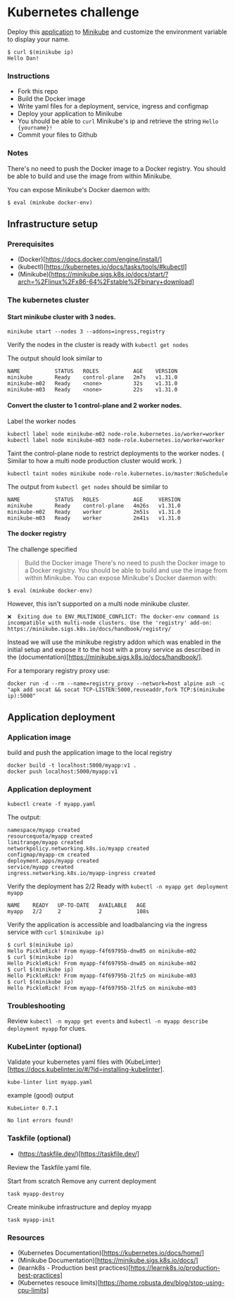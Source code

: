 
# Kubernetes challenge

Deploy this [application](https://github.com/learnk8s/kubernetes-challenge) to [Minikube](https://github.com/kubernetes/minikube) and customize the environment variable to display your name.

```
$ curl $(minikube ip)
Hello Dan!
```

### Instructions

- Fork this repo
- Build the Docker image
- Write yaml files for a deployment, service, ingress and configmap
- Deploy your application to Minikube
- You should be able to `curl` Minikube's ip and retrieve the string `Hello {yourname}!`
- Commit your files to Github

### Notes

There's no need to push the Docker image to a Docker registry. You should be able to build and use the image from within Minikube.

You can expose Minikube's Docker daemon with:

```shell
$ eval (minkube docker-env)
```

## Infrastructure setup

### Prerequisites

- (Docker)[https://docs.docker.com/engine/install/]
- (kubectl)[https://kubernetes.io/docs/tasks/tools/#kubectl]
- (Minikube)[https://minikube.sigs.k8s.io/docs/start/?arch=%2Flinux%2Fx86-64%2Fstable%2Fbinary+download]

### The kubernetes cluster

#### Start minikube cluster with 3 nodes.

```
minikube start --nodes 3 --addons=ingress,registry
```

Verify the nodes in the cluster is ready with `kubectl get nodes`

The output should look similar to

```
NAME           STATUS   ROLES           AGE    VERSION
minikube       Ready    control-plane   2m7s   v1.31.0
minikube-m02   Ready    <none>          32s    v1.31.0
minikube-m03   Ready    <none>          22s    v1.31.0
```

#### Convert the cluster to 1 control-plane and 2 worker nodes.

Label the worker nodes

```
kubectl label node minikube-m02 node-role.kubernetes.io/worker=worker
kubectl label node minikube-m03 node-role.kubernetes.io/worker=worker
```

Taint the control-plane node to restrict deployments to the worker nodes. ( Similar to how a multi node production cluster would work. )

```
kubectl taint nodes minikube node-role.kubernetes.io/master:NoSchedule
```

The output from `kubectl get nodes` should be similar to

```
NAME           STATUS   ROLES           AGE     VERSION
minikube       Ready    control-plane   4m26s   v1.31.0
minikube-m02   Ready    worker          2m51s   v1.31.0
minikube-m03   Ready    worker          2m41s   v1.31.0
```

#### The docker registry

The challenge specified

> Build the Docker image
There's no need to push the Docker image to a Docker registry. You should be able to build and use the image from within Minikube.
You can expose Minikube's Docker daemon with:

```shell
$ eval (minkube docker-env)
```

However, this isn't supported on a multi node minikube cluster. 

```
❌  Exiting due to ENV_MULTINODE_CONFLICT: The docker-env command is incompatible with multi-node clusters. Use the 'registry' add-on: https://minikube.sigs.k8s.io/docs/handbook/registry/
```

Instead we will use the minikube registry addon which was enabled in the initial setup and expose it to the host with a proxy service as described in the (documentation)[https://minikube.sigs.k8s.io/docs/handbook/].

For a temporary registry proxy use:

```
docker run -d --rm --name=registry_proxy --network=host alpine ash -c "apk add socat && socat TCP-LISTEN:5000,reuseaddr,fork TCP:$(minikube ip):5000"
```

## Application deployment

### Application image

build and push the application image to the local registry

```
docker build -t localhost:5000/myapp:v1 .
docker push localhost:5000/myapp:v1
```

### Application deployment

```
kubectl create -f myapp.yaml
```

The output:

```
namespace/myapp created
resourcequota/myapp created
limitrange/myapp created
networkpolicy.networking.k8s.io/myapp created
configmap/myapp-cm created
deployment.apps/myapp created
service/myapp created
ingress.networking.k8s.io/myapp-ingress created
```

Verify the deployment has 2/2 Ready with `kubectl -n myapp get deployment myapp`

```
NAME    READY   UP-TO-DATE   AVAILABLE   AGE
myapp   2/2     2            2           108s
```

Verify the application is accessible and loadbalancing via the ingress service with `curl $(minikube ip)`

```
$ curl $(minikube ip)
Hello PickleRick! From myapp-f4f69795b-dnw85 on minikube-m02
$ curl $(minikube ip)
Hello PickleRick! From myapp-f4f69795b-dnw85 on minikube-m02
$ curl $(minikube ip)
Hello PickleRick! From myapp-f4f69795b-2lfz5 on minikube-m03
$ curl $(minikube ip)
Hello PickleRick! From myapp-f4f69795b-2lfz5 on minikube-m03
```

### Troubleshooting

Review `kubectl -n myapp get events` and `kubectl -n myapp describe deployment myapp` for clues.

### KubeLinter (optional)

Validate your kubernetes yaml files with (KubeLinter)[https://docs.kubelinter.io/#/?id=installing-kubelinter].

```
kube-linter lint myapp.yaml
```

example (good) output

```
KubeLinter 0.7.1

No lint errors found!
```

### Taskfile (optional)

- (https://taskfile.dev/)[https://taskfile.dev/]

Review the Taskfile.yaml file.

Start from scratch
Remove any current deployment

```
task myapp-destroy
```

Create minikube infrastructure and deploy myapp

```
task myapp-init
```

### Resources

- (Kubernetes Documentation)[https://kubernetes.io/docs/home/]
- (Minikube Documentation)[https://minikube.sigs.k8s.io/docs/]
- (learnk8s - Production best practices)[https://learnk8s.io/production-best-practices]
- (Kubernetes resouce limits)[https://home.robusta.dev/blog/stop-using-cpu-limits]